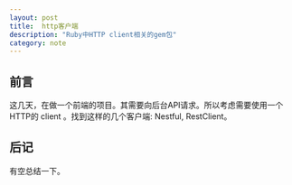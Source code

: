 ```yaml
---
layout: post
title:  http客户端
description: "Ruby中HTTP client相关的gem包"
category: note
---
```


## 前言

这几天，在做一个前端的项目。其需要向后台API请求。所以考虑需要使用一个HTTP的 client 。找到这样的几个客户端:  Nestful, RestClient。


## 后记

有空总结一下。
